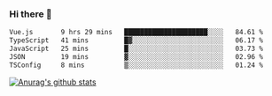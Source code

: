 ### Hi there 👋



<!--
**webB1an/webB1an** is a ✨ _special_ ✨ repository because its `README.md` (this file) appears on your GitHub profile.

Here are some ideas to get you started:

- 🔭 I’m currently working on ...
- 🌱 I’m currently learning ...
- 👯 I’m looking to collaborate on ...
- 🤔 I’m looking for help with ...
- 💬 Ask me about ...
- 📫 How to reach me: ...
- 😄 Pronouns: ...
- ⚡ Fun fact: ...
-->

<!--START_SECTION:waka-->

```txt
Vue.js       9 hrs 29 mins   █████████████████████░░░░   84.61 %
TypeScript   41 mins         █▓░░░░░░░░░░░░░░░░░░░░░░░   06.17 %
JavaScript   25 mins         █░░░░░░░░░░░░░░░░░░░░░░░░   03.73 %
JSON         19 mins         ▓░░░░░░░░░░░░░░░░░░░░░░░░   02.96 %
TSConfig     8 mins          ▒░░░░░░░░░░░░░░░░░░░░░░░░   01.24 %
```

<!--END_SECTION:waka-->


[![Anurag's github stats](https://github-readme-stats.vercel.app/api?username=webB1an&show_icons=true&theme=radical)](https://github.com/anuraghazra/github-readme-stats)

